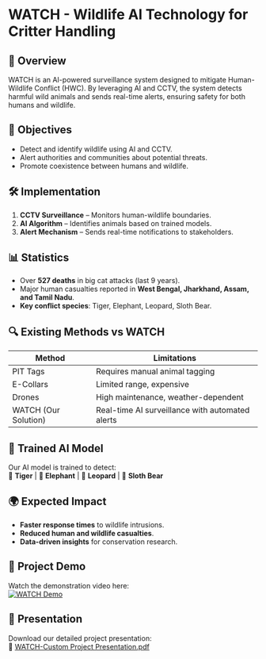 # WATCH - Wildlife AI Technology for Critter Handling

## 🚀 Overview  
WATCH is an AI-powered surveillance system designed to mitigate Human-Wildlife Conflict (HWC). By leveraging AI and CCTV, the system detects harmful wild animals and sends real-time alerts, ensuring safety for both humans and wildlife.

## 🎯 Objectives  
- Detect and identify wildlife using AI and CCTV.  
- Alert authorities and communities about potential threats.  
- Promote coexistence between humans and wildlife.  

## 🛠 Implementation  
1. **CCTV Surveillance** – Monitors human-wildlife boundaries.  
2. **AI Algorithm** – Identifies animals based on trained models.  
3. **Alert Mechanism** – Sends real-time notifications to stakeholders.  

## 📊 Statistics  
- Over **527 deaths** in big cat attacks (last 9 years).  
- Major human casualties reported in **West Bengal, Jharkhand, Assam, and Tamil Nadu**.  
- **Key conflict species**: Tiger, Elephant, Leopard, Sloth Bear.  

## 🔍 Existing Methods vs WATCH  
| **Method** | **Limitations** |
|------------|----------------|
| PIT Tags | Requires manual animal tagging |
| E-Collars | Limited range, expensive |
| Drones | High maintenance, weather-dependent |
| WATCH (Our Solution) | Real-time AI surveillance with automated alerts |

## 🎯 Trained AI Model  
Our AI model is trained to detect:  
🐅 **Tiger** | 🐘 **Elephant** | 🐆 **Leopard** | 🐻 **Sloth Bear**  

## 🌍 Expected Impact  
- **Faster response times** to wildlife intrusions.  
- **Reduced human and wildlife casualties**.  
- **Data-driven insights** for conservation research.  

## 🎥 Project Demo  
Watch the demonstration video here:  
[![WATCH Demo]([https://img.youtube.com/vi/YOUR_VIDEO_ID/0.jpg)](https://www.youtube.com/watch?v=YOUR_VIDEO_ID](https://www.youtube.com/watch?v=OKvN8kCjirQ))




## 📂 Presentation  
Download our detailed project presentation:  
📎 [WATCH-Custom Project Presentation.pdf](https://github.com/user-attachments/files/18988336/WATCH-Custom.Project.Presentation.pdf)

